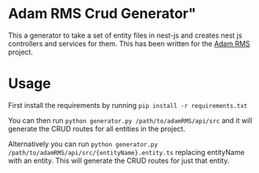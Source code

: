 # Adam RMS Crud Generator"

This a generator to take a set of entity files in nest-js and creates nest js controllers and services for them. 
This has been written for the [Adam RMS](https://github.com/bstudios/adam-rms) project.

# Usage
First install the requirements by running `pip install -r requirements.txt`

You can then run `python generator.py /path/to/adamRMS/api/src` and it will generate the CRUD routes for all entities 
in the project.

Alternatively you can run `python generator.py /path/to/adamRMS/api/src/{entityName}.entity.ts` replacing entityName with
an entity. This will generate the CRUD routes for just that entity.

